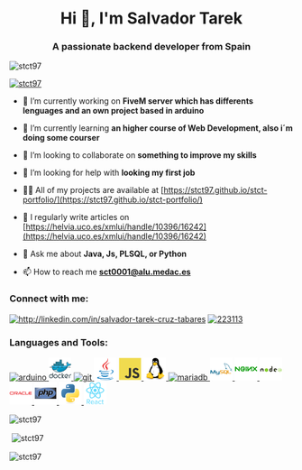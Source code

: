 <h1 align="center">Hi 👋, I'm Salvador Tarek </h1>
<h3 align="center">A passionate backend developer from Spain</h3>

<p align="left"> <img src="https://komarev.com/ghpvc/?username=stct97&label=Profile%20views&color=0e75b6&style=flat" alt="stct97" /> </p>

<p align="left"> <a href="https://github.com/ryo-ma/github-profile-trophy"><img src="https://github-profile-trophy.vercel.app/?username=stct97" alt="stct97" /></a> </p>

- 🔭 I’m currently working on **FiveM server which has differents lenguages and an own project based in arduino**

- 🌱 I’m currently learning **an higher course of Web Development, also i´m doing some courser**

- 👯 I’m looking to collaborate on **something to improve my skills**

- 🤝 I’m looking for help with **looking my first job**

- 👨‍💻 All of my projects are available at [https://stct97.github.io/stct-portfolio/](https://stct97.github.io/stct-portfolio/)

- 📝 I regularly write articles on [https://helvia.uco.es/xmlui/handle/10396/16242](https://helvia.uco.es/xmlui/handle/10396/16242)

- 💬 Ask me about **Java, Js, PLSQL, or Python**

- 📫 How to reach me **sct0001@alu.medac.es**

<h3 align="left">Connect with me:</h3>
<p align="left">
<a href="https://linkedin.com/in/http://linkedin.com/in/salvador-tarek-cruz-tabares" target="blank"><img align="center" src="https://raw.githubusercontent.com/rahuldkjain/github-profile-readme-generator/master/src/images/icons/Social/linked-in-alt.svg" alt="http://linkedin.com/in/salvador-tarek-cruz-tabares" height="30" width="40" /></a>
<a href="https://stackoverflow.com/users/223113" target="blank"><img align="center" src="https://raw.githubusercontent.com/rahuldkjain/github-profile-readme-generator/master/src/images/icons/Social/stack-overflow.svg" alt="223113" height="30" width="40" /></a>
</p>

<h3 align="left">Languages and Tools:</h3>
<p align="left"> <a href="https://www.arduino.cc/" target="_blank"> <img src="https://cdn.worldvectorlogo.com/logos/arduino-1.svg" alt="arduino" width="40" height="40"/> </a> <a href="https://www.docker.com/" target="_blank"> <img src="https://raw.githubusercontent.com/devicons/devicon/master/icons/docker/docker-original-wordmark.svg" alt="docker" width="40" height="40"/> </a> <a href="https://git-scm.com/" target="_blank"> <img src="https://www.vectorlogo.zone/logos/git-scm/git-scm-icon.svg" alt="git" width="40" height="40"/> </a> <a href="https://www.java.com" target="_blank"> <img src="https://raw.githubusercontent.com/devicons/devicon/master/icons/java/java-original.svg" alt="java" width="40" height="40"/> </a> <a href="https://developer.mozilla.org/en-US/docs/Web/JavaScript" target="_blank"> <img src="https://raw.githubusercontent.com/devicons/devicon/master/icons/javascript/javascript-original.svg" alt="javascript" width="40" height="40"/> </a> <a href="https://www.linux.org/" target="_blank"> <img src="https://raw.githubusercontent.com/devicons/devicon/master/icons/linux/linux-original.svg" alt="linux" width="40" height="40"/> </a> <a href="https://mariadb.org/" target="_blank"> <img src="https://www.vectorlogo.zone/logos/mariadb/mariadb-icon.svg" alt="mariadb" width="40" height="40"/> </a> <a href="https://www.mysql.com/" target="_blank"> <img src="https://raw.githubusercontent.com/devicons/devicon/master/icons/mysql/mysql-original-wordmark.svg" alt="mysql" width="40" height="40"/> </a> <a href="https://www.nginx.com" target="_blank"> <img src="https://raw.githubusercontent.com/devicons/devicon/master/icons/nginx/nginx-original.svg" alt="nginx" width="40" height="40"/> </a> <a href="https://nodejs.org" target="_blank"> <img src="https://raw.githubusercontent.com/devicons/devicon/master/icons/nodejs/nodejs-original-wordmark.svg" alt="nodejs" width="40" height="40"/> </a> <a href="https://www.oracle.com/" target="_blank"> <img src="https://raw.githubusercontent.com/devicons/devicon/master/icons/oracle/oracle-original.svg" alt="oracle" width="40" height="40"/> </a> <a href="https://www.php.net" target="_blank"> <img src="https://raw.githubusercontent.com/devicons/devicon/master/icons/php/php-original.svg" alt="php" width="40" height="40"/> </a> <a href="https://www.python.org" target="_blank"> <img src="https://raw.githubusercontent.com/devicons/devicon/master/icons/python/python-original.svg" alt="python" width="40" height="40"/> </a> <a href="https://reactjs.org/" target="_blank"> <img src="https://raw.githubusercontent.com/devicons/devicon/master/icons/react/react-original-wordmark.svg" alt="react" width="40" height="40"/> </a> </p>

<p><img align="center" src="https://github-readme-stats.vercel.app/api/top-langs?username=stct97&show_icons=true&locale=en&layout=compact" alt="stct97" /></p>

<p>&nbsp;<img align="center" src="https://github-readme-stats.vercel.app/api?username=stct97&show_icons=true&locale=en" alt="stct97" /></p>

<p><img align="center" src="https://github-readme-streak-stats.herokuapp.com/?user=stct97&" alt="stct97" /></p>

